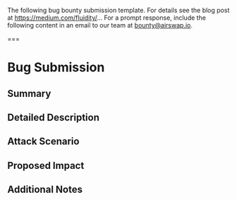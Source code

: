 The following bug bounty submission template. For details see the blog post at https://medium.com/fluidity/... For a prompt response, include the following content in an email to our team at bounty@airswap.io.

===

# Bug Submission

## Summary

## Detailed Description

## Attack Scenario

## Proposed Impact

## Additional Notes
